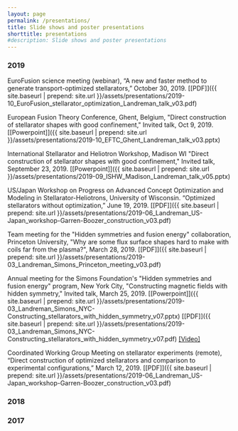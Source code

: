```yaml
---
layout: page
permalink: /presentations/
title: Slide shows and poster presentations
shorttitle: presentations
#description: Slide shows and poster presentations
---
```


<h3 class="year">2019</h3>

EuroFusion science meeting (webinar), 
“A new and faster method to generate transport-optimized stellarators,” 
October 30, 2019.
[[PDF]]({{ site.baseurl | prepend: site.url }}/assets/presentations/2019-10_EuroFusion_stellarator_optimization_Landreman_talk_v03.pdf)


European Fusion Theory Conference, Ghent, Belgium, "Direct construction of stellarator shapes with good confinement," Invited talk,
Oct 9, 2019.
[[Powerpoint]]({{ site.baseurl | prepend: site.url }}/assets/presentations/2019-10_EFTC_Ghent_Landreman_talk_v03.pptx)


International Stellarator and Heliotron Workshop, Madison WI
"Direct construction of stellarator shapes with good confinement,"
Invited talk,
September 23, 2019.
[[Powerpoint]]({{ site.baseurl | prepend: site.url }}/assets/presentations/2019-09_ISHW_Madison_Landreman_talk_v05.pptx)


US/Japan Workshop on Progress on Advanced Concept Optimization and Modeling in Stellarator-Heliotrons, University of Wisconsin. 
“Optimized stellarators without optimization,”
 June 19, 2019.
[[PDF]]({{ site.baseurl | prepend: site.url }}/assets/presentations/2019-06_Landreman_US-Japan_workshop-Garren-Boozer_construction_v03.pdf)


Team meeting for the "Hidden symmetries and fusion energy" collaboration, Princeton University, "Why are some flux surface shapes hard to make with coils far from the plasma?", March 28, 2019.
[[PDF]]({{ site.baseurl | prepend: site.url }}/assets/presentations/2019-03_Landreman_Simons_Princeton_meeting_v03.pdf)


Annual meeting for the Simons Foundation's "Hidden symmetries and fusion energy" program, New York City, "Constructing magnetic fields with hidden symmetry," 
Invited talk, March 25, 2019.
[[Powerpoint]]({{ site.baseurl | prepend: site.url }}/assets/presentations/2019-03_Landreman_Simons_NYC-Constructing_stellarators_with_hidden_symmetry_v07.pptx)
[[PDF]]({{ site.baseurl | prepend: site.url }}/assets/presentations/2019-03_Landreman_Simons_NYC-Constructing_stellarators_with_hidden_symmetry_v07.pdf)
[[Video]](https://www.simonsfoundation.org/event/simons-collaboration-on-hidden-symmetries-and-fusion-energy-annual-meeting-2019/#)



Coordinated Working Group Meeting on stellarator experiments (remote), “Direct construction of optimized stellarators and comparison to experimental configurations,” March 12, 2019.
[[PDF]]({{ site.baseurl | prepend: site.url }}/assets/presentations/2019-06_Landreman_US-Japan_workshop-Garren-Boozer_construction_v03.pdf)





<h3 class="year">2018</h3>

<h3 class="year">2017</h3>
